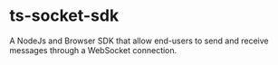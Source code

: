 # ts-socket-sdk
A NodeJs and Browser SDK that allow end-users to send and receive messages through a WebSocket connection.
